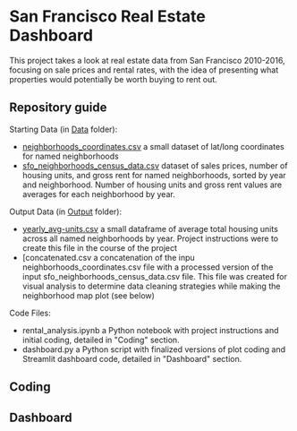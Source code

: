 # San Francisco Real Estate Dashboard

This project takes a look at real estate data from San Francisco 2010-2016, focusing on sale prices and rental rates, with the idea of presenting what properties would potentially be worth buying to rent out.

## Repository guide
Starting Data (in [Data](https://github.com/redtea3930/real-estate-dashboard/tree/main/Data) folder):
* [neighborhoods_coordinates.csv](https://github.com/redtea3930/real-estate-dashboard/blob/main/Data/neighborhoods_coordinates.csv) a small dataset of lat/long coordinates for named neighborhoods
* [sfo_neighborhoods_census_data.csv](https://github.com/redtea3930/real-estate-dashboard/blob/main/Data/sfo_neighborhoods_census_data.csv) dataset of sales prices, number of housing units, and gross rent for named neighborhoods, sorted by year and neighborhood. Number of housing units and gross rent values are averages for each neighborhood by year.

Output Data (in [Output]() folder):
* [yearly_avg-units.csv](https://github.com/redtea3930/real-estate-dashboard/blob/main/yearly_avg_units.csv) a small dataframe of average total housing units across all named neighborhoods by year. Project instructions were to create this file in the course of the project
* [concatenated.csv a concatenation of the inpu neighborhoods_coordinates.csv file with a processed version of the input sfo_neighborhoods_census_data.csv file. This file was created for visual analysis to determine data cleaning strategies while making the neighborhood map plot (see below)

Code Files:
* rental_analysis.ipynb a Python notebook with project instructions and initial coding, detailed in "Coding" section.
* dashboard.py a Python script with finalized versions of plot coding and Streamlit dashboard code, detailed in "Dashboard" section.

## Coding

## Dashboard